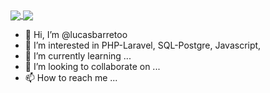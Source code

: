 

<a href="https://github.com/lucasbarretoo/lucasbarretoo">
  <img align="center" src="https://github-readme-stats.vercel.app/api?username=lucasbarretoo&count_private=true&show_icons=true&theme=one_dark_pro" />
</a>
<a href="https://github.com/lucasbarretoo/lucasbarretoo">
  <img align="center" src="https://github-readme-stats.vercel.app/api/top-langs/?username=lucasbarretoo&layout=compact&theme=one_dark_pro" />
</a>

- 👋 Hi, I’m @lucasbarretoo
- 👀 I’m interested in PHP-Laravel, SQL-Postgre, Javascript, 
- 🌱 I’m currently learning ...
- 💞️ I’m looking to collaborate on ...
- 📫 How to reach me ...

<!---
lucasbarretoo/lucasbarretoo is a ✨ special ✨ repository because its `README.md` (this file) appears on your GitHub profile.
You can click the Preview link to take a look at your changes.
--->
